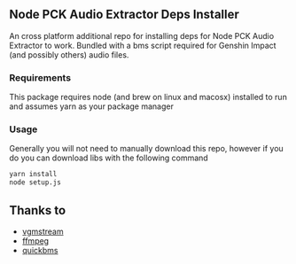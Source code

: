 ## Node PCK Audio Extractor Deps Installer

An cross platform additional repo for installing deps for Node PCK Audio Extractor to work. Bundled with a bms script required for Genshin Impact (and possibly others) audio files.

### Requirements

This package requires node (and brew on linux and macosx) installed to run and assumes yarn as your package manager

### Usage

Generally you will not need to manually download this repo, however if you do you can download libs with the following command

```bash
yarn install
node setup.js
```

## Thanks to

- [vgmstream](https://github.com/losnoco/vgmstream)
- [ffmpeg](https://ffmpeg.org/)
- [quickbms](https://aluigi.altervista.org/quickbms.htm)
